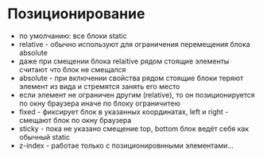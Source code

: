 # Позиционирование
- по умолчанию: все блоки static
- relative - обычно используют для ограничения перемещения блока absolute
 - даже при смещении блока relaitive рядом стоящие элементы считают что блок не смещался
- absolute - при включении свойства рядом стоящие блоки теряют элемент из вида и стремятся занять его место
 - если элемент не ограничен другим (relative), то он позиционируется по окну браузера  иначе по блоку ограничитею
- fixed - фиксирует блок в указанных координатах, left и right - смещают блок по окну браузера
- sticky - пока не указано смещение top, bottom блок ведёт себя как обычный static 
- z-index - работае только с позиционировнными элементами... 
